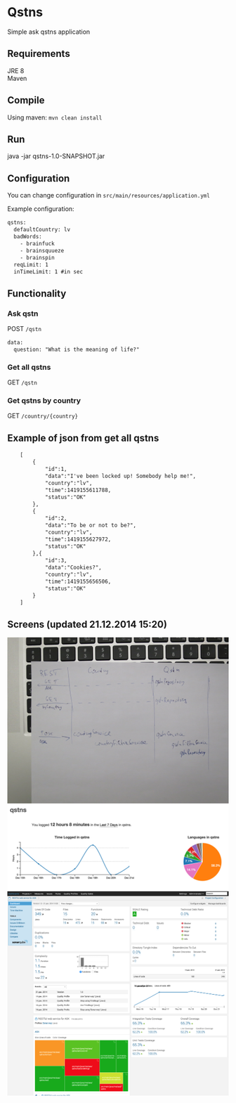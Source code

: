 # Qstns
Simple ask qstns application

## Requirements
JRE 8  
Maven

## Compile
Using maven: `mvn clean install`  

## Run
java -jar qstns-1.0-SNAPSHOT.jar

## Configuration
You can change configuration in `src/main/resources/application.yml`

Example configuration:

    qstns:
      defaultCountry: lv
      badWords:
        - brainfuck
        - brainsquueze
        - brainspin
      reqLimit: 1
      inTimeLimit: 1 #in sec

## Functionality
### Ask qstn
POST `/qstn`

    data:
      question: "What is the meaning of life?"

### Get all qstns
GET `/qstn`

### Get qstns by country
GET `/country/{country}`

## Example of json from get all qstns
        [
            {
                "id":1,
                "data":"I've been locked up! Somebody help me!",
                "country":"lv",
                "time":1419155611788,
                "status":"OK"
            },
            {
                "id":2,
                "data":"To be or not to be?",
                "country":"lv",
                "time":1419155627972,
                "status":"OK"
            },{
                "id":3,
                "data":"Cookies?",
                "country":"lv",
                "time":1419155656506,
                "status":"OK"
            }
        ]
## Screens (updated 21.12.2014 15:20)

![Structure](struct.jpg)
![Time statistics](timeStatistic.png)
![Qube statistics](qube.png)
